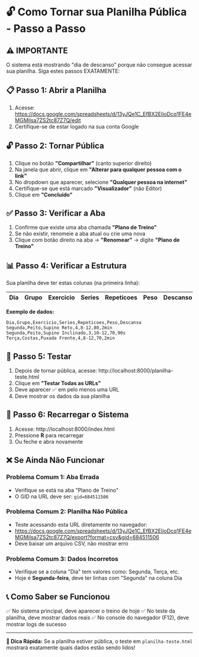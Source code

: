 # 🔓 Como Tornar sua Planilha Pública - Passo a Passo

## ⚠️ IMPORTANTE
O sistema está mostrando "dia de descanso" porque não consegue acessar sua planilha. Siga estes passos EXATAMENTE:

## 📋 Passo 1: Abrir a Planilha
1. Acesse: https://docs.google.com/spreadsheets/d/13yJQe1C_EfBX2EIioDcq1FE4eMGMilsa7ZS2tc87Z7Q/edit
2. Certifique-se de estar logado na sua conta Google

## 🔓 Passo 2: Tornar Pública
1. Clique no botão **"Compartilhar"** (canto superior direito)
2. Na janela que abrir, clique em **"Alterar para qualquer pessoa com o link"**
3. No dropdown que aparecer, selecione **"Qualquer pessoa na internet"**
4. Certifique-se que está marcado **"Visualizador"** (não Editor)
5. Clique em **"Concluído"**

## ✅ Passo 3: Verificar a Aba
1. Confirme que existe uma aba chamada **"Plano de Treino"**
2. Se não existir, renomeie a aba atual ou crie uma nova
3. Clique com botão direito na aba → **"Renomear"** → digite **"Plano de Treino"**

## 📊 Passo 4: Verificar a Estrutura
Sua planilha deve ter estas colunas (na primeira linha):

| Dia | Grupo | Exercicio | Series | Repeticoes | Peso | Descanso |
|-----|-------|-----------|--------|------------|------|----------|

**Exemplo de dados:**
```
Dia,Grupo,Exercicio,Series,Repeticoes,Peso,Descanso
Segunda,Peito,Supino Reto,4,8-12,80,2min
Segunda,Peito,Supino Inclinado,3,10-12,70,90s
Terça,Costas,Puxada Frente,4,8-12,70,2min
```

## 🧪 Passo 5: Testar
1. Depois de tornar pública, acesse: http://localhost:8000/planilha-teste.html
2. Clique em **"Testar Todas as URLs"**
3. Deve aparecer ✅ em pelo menos uma URL
4. Deve mostrar os dados da sua planilha

## 🔄 Passo 6: Recarregar o Sistema
1. Acesse: http://localhost:8000/index.html
2. Pressione **R** para recarregar
3. Ou feche e abra novamente

## ❌ Se Ainda Não Funcionar

### Problema Comum 1: Aba Errada
- Verifique se está na aba "Plano de Treino"
- O GID na URL deve ser: `gid=684511506`

### Problema Comum 2: Planilha Não Pública
- Teste acessando esta URL diretamente no navegador:
- https://docs.google.com/spreadsheets/d/13yJQe1C_EfBX2EIioDcq1FE4eMGMilsa7ZS2tc87Z7Q/export?format=csv&gid=684511506
- Deve baixar um arquivo CSV, não mostrar erro

### Problema Comum 3: Dados Incorretos
- Verifique se a coluna "Dia" tem valores como: Segunda, Terça, etc.
- Hoje é **Segunda-feira**, deve ter linhas com "Segunda" na coluna Dia

## 📞 Como Saber se Funcionou
✅ No sistema principal, deve aparecer o treino de hoje
✅ No teste da planilha, deve mostrar dados reais
✅ No console do navegador (F12), deve mostrar logs de sucesso

---

**🎯 Dica Rápida:** Se a planilha estiver pública, o teste em `planilha-teste.html` mostrará exatamente quais dados estão sendo lidos!
